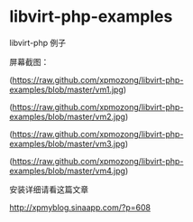 libvirt-php-examples
====================

libvirt-php 例子

屏幕截图：

(https://raw.github.com/xpmozong/libvirt-php-examples/blob/master/vm1.jpg)

(https://raw.github.com/xpmozong/libvirt-php-examples/blob/master/vm2.jpg)

(https://raw.github.com/xpmozong/libvirt-php-examples/blob/master/vm3.jpg)

(https://raw.github.com/xpmozong/libvirt-php-examples/blob/master/vm4.jpg)

安装详细请看这篇文章

http://xpmyblog.sinaapp.com/?p=608